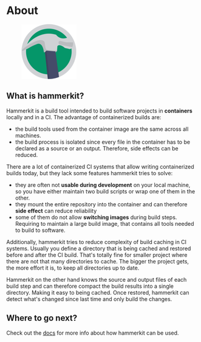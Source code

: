 # About

<figure><img src="docs/hammerkit-small.png" width="144" alt=""><figcaption></figcaption></figure>

## What is hammerkit?

Hammerkit is a build tool intended to build software projects in **containers** locally and in a CI. The advantage of containerized builds are:

* the build tools used from the container image are the same across all machines.
* the build process is isolated since every file in the container has to be declared as a source or an output. Therefore, side effects can be reduced.

There are a lot of containerized CI systems that allow writing containerized builds today, but they lack some features hammerkit tries to solve:

* they are often not **usable during development** on your local machine, so you have either maintain two build scripts or wrap one of them in the other.
* they mount the entire repository into the container and can therefore **side effect** can reduce reliability
* some of them do not allow **switching images** during build steps. Requiring to maintain a large build image, that contains all tools needed to build to software.

Additionally, hammerkit tries to reduce complexity of build caching in CI systems. Usually you define a directory that is being cached and restored before and after the CI build. That's totally fine for smaller project where there are not that many directories to cache. The bigger the project gets, the more effort it is, to keep all directories up to date.

Hammerkit on the other hand knows the source and output files of each build step and can therefore compact the build results into a single directory. Making it easy to being cached. Once restored, hammerkit can detect what's changed since last time and only build the changes.

## Where to go next?

Check out the [docs](https://no0dles.gitbook.io/hammerkit/) for more info about how hammerkit can be used.
